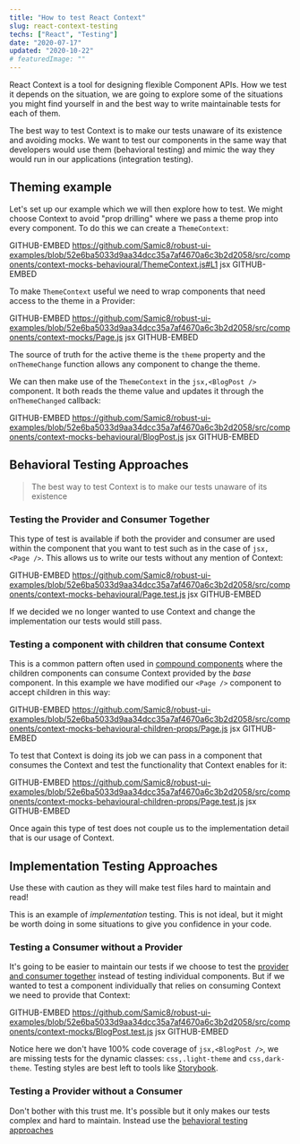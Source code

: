 ```yaml
---
title: "How to test React Context"
slug: react-context-testing
techs: ["React", "Testing"]
date: "2020-07-17"
updated: "2020-10-22"
# featuredImage: ""
---
```


React Context is a tool for designing flexible Component APIs. How we test it depends on the situation, we are going to explore some of the situations you might find yourself in and the best way to write maintainable tests for each of them.

The best way to test Context is to make our tests unaware of its existence and avoiding mocks. We want to test our components in the same way that developers would use them (behavioral testing) and mimic the way they would run in our applications (integration testing).

## Theming example

Let's set up our example which we will then explore how to test. We might choose Context to avoid "prop drilling" where we pass a theme prop into every component. To do this we can create a `ThemeContext`:

GITHUB-EMBED https://github.com/Samic8/robust-ui-examples/blob/52e6ba5033d9aa34dcc35a7af4670a6c3b2d2058/src/components/context-mocks-behavioural/ThemeContext.js#L1 jsx GITHUB-EMBED

To make `ThemeContext` useful we need to wrap components that need access to the theme in a Provider:

GITHUB-EMBED https://github.com/Samic8/robust-ui-examples/blob/52e6ba5033d9aa34dcc35a7af4670a6c3b2d2058/src/components/context-mocks/Page.js jsx GITHUB-EMBED

The source of truth for the active theme is the `theme` property and the `onThemeChange` function allows any component to change the theme.

We can then make use of the `ThemeContext` in the `jsx,<BlogPost />` component. It both reads the theme value and updates it through the `onThemeChanged` callback:

GITHUB-EMBED https://github.com/Samic8/robust-ui-examples/blob/52e6ba5033d9aa34dcc35a7af4670a6c3b2d2058/src/components/context-mocks-behavioural/BlogPost.js jsx GITHUB-EMBED

## Behavioral Testing Approaches

> The best way to test Context is to make our tests unaware of its existence

### Testing the Provider and Consumer Together

This type of test is available if both the provider and consumer are used within the component that you want to test such as in the case of `jsx, <Page />`. This allows us to write our tests without any mention of Context:

GITHUB-EMBED https://github.com/Samic8/robust-ui-examples/blob/52e6ba5033d9aa34dcc35a7af4670a6c3b2d2058/src/components/context-mocks-behavioural/Page.test.js jsx GITHUB-EMBED

If we decided we no longer wanted to use Context and change the implementation our tests would still pass.

### Testing a component with children that consume Context

This is a common pattern often used in [compound components](/article/compound-components-what-why-when) where the children components can consume Context provided by the _base_ component. In this example we have modified our `<Page />` component to accept children in this way:

GITHUB-EMBED https://github.com/Samic8/robust-ui-examples/blob/52e6ba5033d9aa34dcc35a7af4670a6c3b2d2058/src/components/context-mocks-behavioural-children-props/Page.js jsx GITHUB-EMBED

To test that Context is doing its job we can pass in a component that consumes the Context and test the functionality that Context enables for it:

GITHUB-EMBED https://github.com/Samic8/robust-ui-examples/blob/52e6ba5033d9aa34dcc35a7af4670a6c3b2d2058/src/components/context-mocks-behavioural-children-props/Page.test.js jsx GITHUB-EMBED

Once again this type of test does not couple us to the implementation detail that is our usage of Context.

## Implementation Testing Approaches

Use these with caution as they will make test files hard to maintain and read!

This is an example of _implementation_ testing. This is not ideal, but it might be worth doing in some situations to give you confidence in your code.

### Testing a Consumer without a Provider

It's going to be easier to maintain our tests if we choose to test the [provider and consumer together](/article/react-context-testing#testing-the-provider-and-consumer-together) instead of testing individual components. But if we wanted to test a component individually that relies on consuming Context we need to provide that Context:

GITHUB-EMBED https://github.com/Samic8/robust-ui-examples/blob/52e6ba5033d9aa34dcc35a7af4670a6c3b2d2058/src/components/context-mocks/BlogPost.test.js jsx GITHUB-EMBED

Notice here we don't have 100% code coverage of `jsx,<BlogPost />`, we are missing tests for the dynamic classes: `css,.light-theme` and `css,dark-theme`. Testing styles are best left to tools like [Storybook](https://storybook.js.org/).

### Testing a Provider without a Consumer

Don't bother with this trust me. It's possible but it only makes our tests complex and hard to maintain. Instead use the [behavioral testing approaches](/article/react-context-testing#behavioral-testing-approaches)

